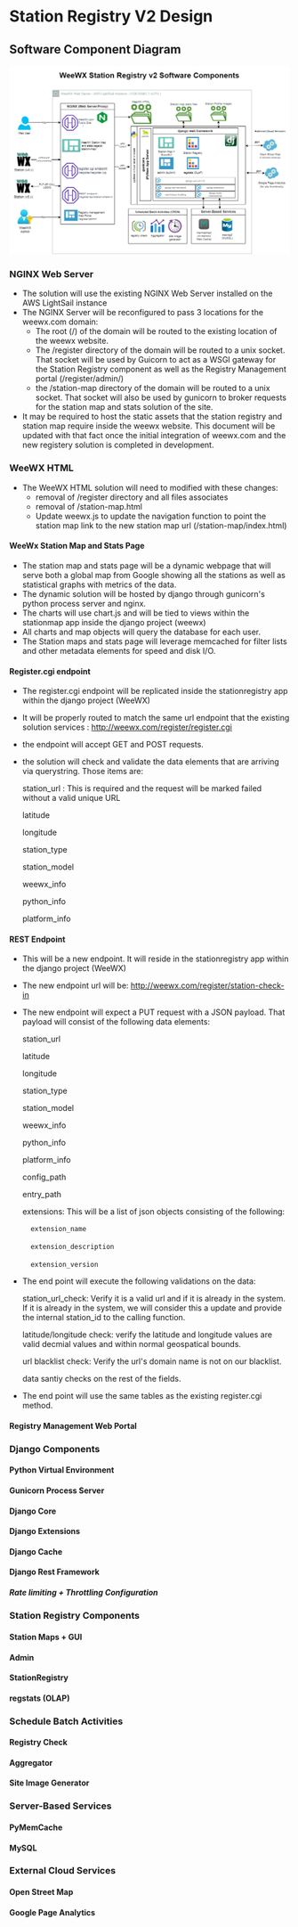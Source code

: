 # Station Registry V2 Design

## Software Component Diagram

![Alt Software Component Diagram](weewx-stationregistry-v2-diagram.png)

### NGINX Web Server

* The solution will use the existing NGINX Web Server installed on the AWS LightSail instance
* The NGINX Server will be reconfigured to pass 3 locations for the weewx.com domain:
   * The root (/) of the domain will be routed to the existing location of the weewx website.
   * The /register directory of the domain will be routed to a unix socket. That socket will be used by Guicorn to act as a WSGI gateway for the Station Registry component as well as the Registry Management portal (/register/admin/)
   * the /station-map directory of the domain will be routed to a unix socket. That socket will also be used by gunicorn to broker requests for the station map and stats solution of the site.
* It may be required to host the static assets that the station registry and station map require inside the weewx website. This document will be updated with that fact once the initial integration of weewx.com and the new registery solution is completed in development.


### WeeWX HTML
* The WeeWX HTML solution will need to modified with these changes:
   * removal of /register directory and all files associates
   * removal of /station-map.html
   * Update weewx.js to update the navigation function to point the station map link to the new station map url (/station-map/index.html)



#### WeeWx Station Map and Stats Page
* The station map and stats page will be a dynamic webpage that will serve both a global map from Google showing all the stations as well as statistical graphs with metrics of the data.
* The dynamic solution will be hosted by django through gunicorn's python process server and nginx.
* The charts will use chart.js and will be tied to views within the stationmap app inside the django project (weewx)
* All charts and map objects will query the database for each user.
* The Station maps and stats page will leverage memcached for filter lists and other metadata elements for speed and disk I/O.


#### Register.cgi endpoint
* The register.cgi endpoint will be replicated inside the stationregistry app within the django project (WeeWX)
* It will be properly routed to match the same url endpoint that the existing solution services : http://weewx.com/register/register.cgi
* the endpoint will accept GET and POST requests.
* the solution will check and validate the data elements that are arriving via querystring. Those items are:


    station_url : This is required and the request will be marked failed without a valid unique URL
    
    latitude
    
    longitude
    
    station_type
    
    station_model
    
    weewx_info
    
    python_info
    
    platform_info



#### REST Endpoint
* This will be a new endpoint. It will reside in the stationregistry app within the django project (WeeWX)
* The new endpoint url will be: http://weewx.com/register/station-check-in
* The new endpoint will expect a PUT request with a JSON payload. That payload will consist of the following data elements:

    station_url

    latitude

    longitude

    station_type

    station_model

    weewx_info

    python_info

    platform_info

    config_path

    entry_path

    extensions: This will be a list of json objects consisting of the following:

        extension_name

        extension_description
        
        extension_version


* The end point will execute the following validations on the data:

    station_url_check: Verify it is a valid url and if it is already in the system. If it is already in the system, we will consider this a update and provide the internal station_id to the calling function.

    latitude/longitude check: verify the latitude and longitude values are valid decmial values and within normal geospatical bounds.

    url blacklist check: Verify the url's domain name is not on our blacklist. 

    data santiy checks on the rest of the fields.

* The end point will use the same tables as the existing register.cgi method.


    

#### Registry Management Web Portal

### Django Components

#### Python Virtual Environment

#### Gunicorn Process Server

#### Django Core

#### Django Extensions

#### Django Cache

#### Django Rest Framework

##### Rate limiting + Throttling Configuration

### Station Registry Components

#### Station Maps + GUI

#### Admin

#### StationRegistry

#### regstats (OLAP)


### Schedule Batch Activities

#### Registry Check

#### Aggregator

#### Site Image Generator

### Server-Based Services

#### PyMemCache

#### MySQL


### External Cloud Services

#### Open Street Map

#### Google Page Analytics

